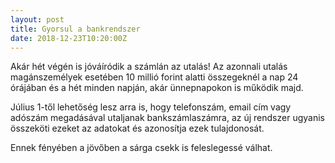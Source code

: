 ```yaml
---
layout: post
title: Gyorsul a bankrendszer 
date: 2018-12-23T10:20:00Z
---
```

Akár hét végén is jóváíródik a számlán az utalás! Az azonnali utalás magánszemélyek esetében 10 millió forint alatti összegeknél a nap 24 órájában és a hét minden napján, akár ünnepnapokon is működik majd.

Július 1-től lehetőség lesz arra is, hogy telefonszám, email cím vagy adószám megadásával utaljanak bankszámlaszámra, az új rendszer ugyanis összeköti ezeket az adatokat és azonosítja ezek tulajdonosát.

Ennek fényében a jövőben a sárga csekk is feleslegessé válhat.

